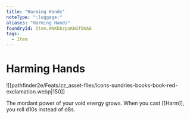 ```yaml
---
title: "Harming Hands"
noteType: ":luggage:"
aliases: "Harming Hands"
foundryId: Item.WNKbbzpoKHGf0KA8
tags:
  - Item
---
```


# Harming Hands
![[pathfinder2e/Feats/zz_asset-files/icons-sundries-books-book-red-exclamation.webp|150]]

The mordant power of your void energy grows. When you cast [[Harm]], you roll d10s instead of d8s.
